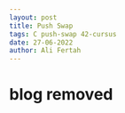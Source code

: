 ```yaml
---
layout: post
title: Push Swap
tags: C push-swap 42-cursus
date: 27-06-2022
author: Ali Fertah
---
```

# blog removed